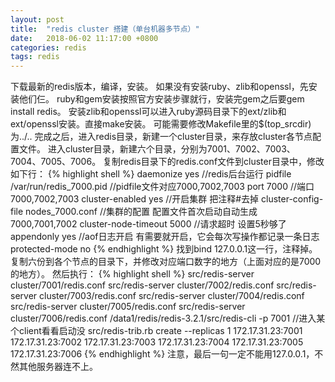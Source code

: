 ```yaml
---
layout: post
title:  "redis cluster 搭建（单台机器多节点）"
date:   2018-06-02 11:17:00 +0800
categories: redis
tags: redis
---
```

下载最新的redis版本，编译，安装。
如果没有安装ruby、zlib和openssl，先安装他们仨。
ruby和gem安装按照官方安装步骤就行，安装完gem之后要gem install redis。
安装zlib和openssl可以进入ruby源码目录下的ext/zlib和ext/openssl安装。直接make安装。
可能需要修改Makefile里的$(top_srcdir)为../..
完成之后，进入redis目录，新建一个cluster目录，来存放cluster各节点配置文件。
进入cluster目录，新建六个目录，分别为7001、7002、7003、7004、7005、7006。
复制redis目录下的redis.conf文件到cluster目录中，修改如下行：
{% highlight shell %}
daemonize    yes                          //redis后台运行
pidfile  /var/run/redis_7000.pid          //pidfile文件对应7000,7002,7003
port  7000                                //端口7000,7002,7003
cluster-enabled  yes                      //开启集群  把注释#去掉
cluster-config-file  nodes_7000.conf      //集群的配置  配置文件首次启动自动生成 7000,7001,7002
cluster-node-timeout  5000                //请求超时  设置5秒够了
appendonly  yes                           //aof日志开启  有需要就开启，它会每次写操作都记录一条日志
protected-mode no
{% endhighlight %}
找到bind 127.0.0.1这一行，注释掉。
复制六份到各个节点的目录下，并修改对应端口数字的地方（上面对应的是7000的地方）。
然后执行：
{% highlight shell %}
src/redis-server cluster/7001/redis.conf
src/redis-server cluster/7002/redis.conf
src/redis-server cluster/7003/redis.conf
src/redis-server cluster/7004/redis.conf
src/redis-server cluster/7005/redis.conf
src/redis-server cluster/7006/redis.conf
/data1/redis/redis-3.2.1/src/redis-cli -p 7001 //进入某个client看看启动没
src/redis-trib.rb create --replicas 1 172.17.31.23:7001 172.17.31.23:7002 172.17.31.23:7003 172.17.31.23:7004 172.17.31.23:7005 172.17.31.23:7006
{% endhighlight %}
注意，最后一句一定不能用127.0.0.1，不然其他服务器连不上。
